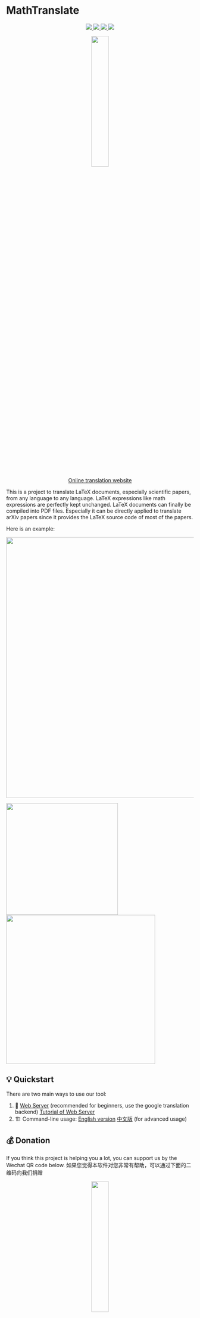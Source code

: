 # MathTranslate

<p align="center">
  <!-- PyPI -->
  <a href="https://pypi.org/project/mathtranslate/">
    <img src="https://img.shields.io/pypi/v/mathtranslate.svg?logo=pypi"/>
  </a>
  <!-- License -->
  <a href="./LICENSE">
    <img src="https://img.shields.io/badge/license-Apache%202.0-yellow.svg?logo=apache"/>
  </a>
  <!-- GUI -->
  <a href="https://github.com/SUSYUSTC/MathTranslate/releases">
    <img src="https://img.shields.io/badge/GUI-v3.1.0-red.svg?logo=appsignal"/>
  </a>
  <!-- WebServer -->
  <a href="http://mathtranslate.xyz">
    <img src="https://img.shields.io/badge/Webserver-v3.1.0-8A2BE2.svg?logo=semanticweb"/>
  </a>
</p>

<p align="center">
  <a href="https://github.com/SUSYUSTC/MathTranslate">
    <img width=30% src="logo.jpg">
  </a>
</p>

<p align="center"> <a href="http://mathtranslate.xyz"> Online translation website </a></p>

This is a project to translate LaTeX documents, especially scientific papers, from any language to any language. LaTeX expressions like math expressions are perfectly kept unchanged. LaTeX documents can finally be compiled into PDF files. Especially it can be directly applied to translate arXiv papers since it provides the LaTeX source code of most of the papers.

Here is an example:

<p float="left">
<img src="https://user-images.githubusercontent.com/30529122/227698548-1cc19f7c-00e7-4312-9d58-2a7237656b51.png" width="700">
</p>

<p float="left">
<img src="https://github.com/SUSYUSTC/MathTranslate/blob/main/example/screenshot.png" width="300">
<img src="https://github.com/SUSYUSTC/MathTranslate/blob/main/example/translated.png" width="400">
</p>

## 💡 Quickstart 

There are two main ways to use our tool:

1. 📄 [Web Server](http://mathtranslate.xyz) (recommended for beginners, use the google translation backend) [Tutorial of Web Server](https://github.com/SUSYUSTC/MathTranslate/tree/main/web/web.md)
2. 🏗️ Command-line usage: [English version](https://github.com/SUSYUSTC/MathTranslate/tree/main/mathtranslate/command_line.md) [中文版](https://github.com/SUSYUSTC/MathTranslate/tree/main/mathtranslate/command_line.zh.md) (for advanced usage)


## 💰 Donation
If you think this project is helping you a lot, you can support us by the Wechat QR code below. 如果您觉得本软件对您非常有帮助，可以通过下面的二维码向我们捐赠
<p align="center">
  <img width=30% src="https://github.com/SUSYUSTC/MathTranslate/assets/30529122/16f82637-e102-4330-82ad-bbcbdad1c19d">
</p>

## 🌟 Contibutions and Stars
<picture>
  <source media="(prefers-color-scheme: dark)" srcset="https://api.star-history.com/svg?repos=SUSYUSTC/MathTranslate&type=Date&theme=dark" />
  <source media="(prefers-color-scheme: light)" srcset="https://api.star-history.com/svg?repos=SUSYUSTC/MathTranslate&type=Date" />
  <img alt="Star History Chart" src="https://api.star-history.com/svg?repos=SUSYUSTC/MathTranslate&type=Date" />
</picture>

If you have any questions or have interests in making contributions, please contact me by susyustc@gmail.com or joining QQ group 288646946.
